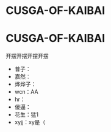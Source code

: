 <!--
 * @Author: your name
 * @Date: 2022-02-06 11:37:27
 * @LastEditTime: 2022-02-06 12:31:07
 * @LastEditors: Please set LastEditors
 * @Description: 打开koroFileHeader查看配置 进行设置: https://github.com/OBKoro1/koro1FileHeader/wiki/%E9%85%8D%E7%BD%AE
 * @FilePath: \CUSGA-OF-KAIBAI\README.md
-->
# CUSGA-OF-KAIBAI
# CUSGA-OF-KAIBAI
开摆开摆开摆开摆
- 普子：
- 嘉然：
- 烨烨子：
- wcn：AA
- hr：
- 傻逼：
- 花生：猛1
- xyjj：xy是（
